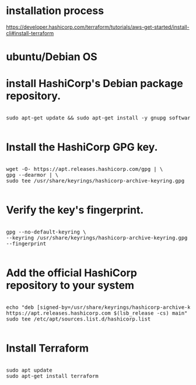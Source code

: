 # installation process

https://developer.hashicorp.com/terraform/tutorials/aws-get-started/install-cli#install-terraform

# ubuntu/Debian OS

# install HashiCorp's Debian package repository. 
<pre>
  
sudo apt-get update && sudo apt-get install -y gnupg software-properties-common

</pre>
  
# Install the HashiCorp GPG key.

<pre>
  
wget -O- https://apt.releases.hashicorp.com/gpg | \
gpg --dearmor | \
sudo tee /usr/share/keyrings/hashicorp-archive-keyring.gpg

</pre>

# Verify the key's fingerprint.

<pre>
  
gpg --no-default-keyring \
--keyring /usr/share/keyrings/hashicorp-archive-keyring.gpg \
--fingerprint

</pre>
# Add the official HashiCorp repository to your system

<pre>
  
echo "deb [signed-by=/usr/share/keyrings/hashicorp-archive-keyring.gpg] \
https://apt.releases.hashicorp.com $(lsb_release -cs) main" | \
sudo tee /etc/apt/sources.list.d/hashicorp.list
  
</pre>
  
# Install Terraform 

<pre>
  
sudo apt update
sudo apt-get install terraform

</pre>
